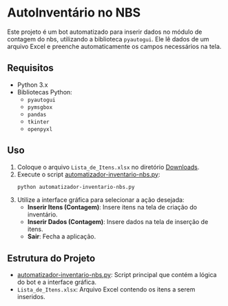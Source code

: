 # AutoInventário no NBS

Este projeto é um bot automatizado para inserir dados no módulo de contagem do nbs, utilizando a biblioteca `pyautogui`. Ele lê dados de um arquivo Excel e preenche automaticamente os campos necessários na tela.

## Requisitos

- Python 3.x
- Bibliotecas Python:
  - `pyautogui`
  - `pymsgbox`
  - `pandas`
  - `tkinter`
  - `openpyxl`

## Uso

1. Coloque o arquivo `Lista_de_Itens.xlsx` no diretório [Downloads](http://_vscodecontentref_/1).
2. Execute o script [automatizador-inventario-nbs.py](http://_vscodecontentref_/2):
    ```sh
    python automatizador-inventario-nbs.py
    ```
3. Utilize a interface gráfica para selecionar a ação desejada:
    - **Inserir Itens (Contagem)**: Insere itens na tela de criação do inventário.
    - **Inserir Dados (Contagem)**: Insere dados na tela de inserção de itens.
    - **Sair**: Fecha a aplicação.

## Estrutura do Projeto

- [automatizador-inventario-nbs.py](http://_vscodecontentref_/3): Script principal que contém a lógica do bot e a interface gráfica.
- `Lista_de_Itens.xlsx`: Arquivo Excel contendo os itens a serem inseridos.
